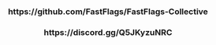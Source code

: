 <h3 align="center">https://github.com/FastFlags/FastFlags-Collective</h3>

<h3 align="center">https://discord.gg/Q5JKyzuNRC</h3>
